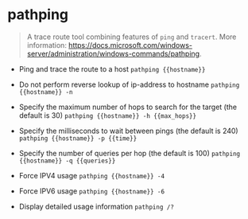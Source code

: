 # pathping
> A trace route tool combining features of `ping` and `tracert`.
> More information: <https://docs.microsoft.com/windows-server/administration/windows-commands/pathping>.

- Ping and trace the route to a host
`pathping {{hostname}}`

- Do not perform reverse lookup of ip-address to hostname
`pathping {{hostname}} -n`

- Specify the maximum number of hops to search for the target (the default is 30)
`pathping {{hostname}} -h {{max_hops}}`

- Specify the milliseconds to wait between pings (the default is 240)
`pathping {{hostname}} -p {{time}}`

- Specify the number of queries per hop (the default is 100)
`pathping {{hostname}} -q {{queries}}`

- Force IPV4 usage
`pathping {{hostname}} -4`

- Force IPV6 usage
`pathping {{hostname}} -6`

- Display detailed usage information
`pathping /?`
